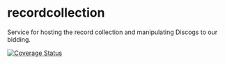 # recordcollection
Service for hosting the record collection and manipulating Discogs to our bidding.

[![Coverage Status](https://coveralls.io/repos/github/brotherlogic/recordcollection/badge.svg?branch=master)](https://coveralls.io/github/brotherlogic/recordcollection?branch=master)